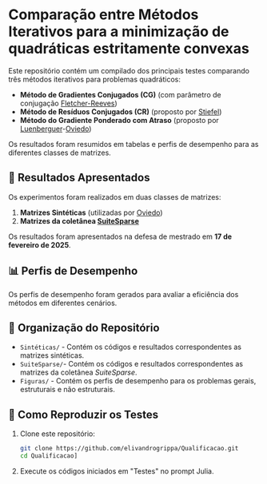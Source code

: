 # Comparação entre Métodos Iterativos para a minimização de quadráticas estritamente convexas

Este repositório contém um compilado dos principais testes comparando três métodos iterativos para problemas quadráticos:

- **Método de Gradientes Conjugados (CG)** (com parâmetro de conjugação [Fletcher-Reeves](https://doi.org/10.1093/comjnl/7.2.149))
- **Método de Resíduos Conjugados (CR)**  (proposto por [Stiefel](https://dx.doi.org/10.1007/bf02564277))
- **Método do Gradiente Ponderado com Atraso** (proposto por [Luenberguer](https://doi.org/10.1137/0707032)-[Oviedo](https://dx.doi.org/10.1007/s10589-019-00125-6))

Os resultados foram resumidos em tabelas e perfis de desempenho para as diferentes classes de matrizes.

## 📌 Resultados Apresentados  
Os experimentos foram realizados em duas classes de matrizes:  
1. **Matrizes Sintéticas** (utilizadas por [Oviedo](https://dx.doi.org/10.1007/s10589-019-00125-6))
2. **Matrizes da coletânea [SuiteSparse](https://sparse.tamu.edu/)**  

Os resultados foram apresentados na defesa de mestrado em **17 de fevereiro de 2025**.  

## 📊 Perfis de Desempenho  
Os perfis de desempenho foram gerados para avaliar a eficiência dos métodos em diferentes cenários.  

## 📁 Organização do Repositório  
- `Sintéticas/` - Contém os códigos e resultados correspondentes as matrizes sintéticas.  
- `SuiteSparse/`- Contém os códigos e resultados correspondentes as matrizes da coletânea _SuiteSparse_.   
- `Figuras/` - Contém os perfis de desempenho para os problemas gerais, estruturais e não estruturais.
  
## 🚀 Como Reproduzir os Testes  
1. Clone este repositório:  
   ```bash
   git clone https://github.com/elivandrogrippa/Qualificacao.git
   cd Qualificacao]
2. Execute os códigos iniciados em "Testes" no prompt Julia. 
